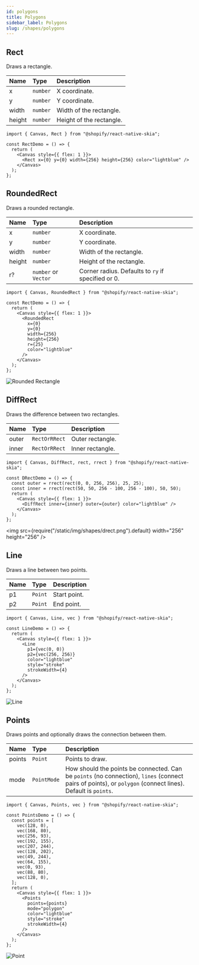 ```yaml
---
id: polygons
title: Polygons
sidebar_label: Polygons
slug: /shapes/polygons
---
```


## Rect

Draws a rectangle.

| Name   | Type     | Description              |
| :----- | :------- | :----------------------- |
| x      | `number` | X coordinate.            |
| y      | `number` | Y coordinate.            |
| width  | `number` | Width of the rectangle.  |
| height | `number` | Height of the rectangle. |

```tsx twoslash
import { Canvas, Rect } from "@shopify/react-native-skia";

const RectDemo = () => {
  return (
    <Canvas style={{ flex: 1 }}>
      <Rect x={0} y={0} width={256} height={256} color="lightblue" />
    </Canvas>
  );
};
```

## RoundedRect

Draws a rounded rectangle.

| Name   | Type     | Description                                                   |
| :----- | :------- | :------------------------------------------------------------ |
| x      | `number` | X coordinate.                                                 |
| y      | `number` | Y coordinate.                                                 |
| width  | `number` | Width of the rectangle.                                       |
| height | `number` | Height of the rectangle.                                      |
| r?    | `number` or `Vector` | Corner radius. Defaults to `ry` if specified or 0. |

```tsx twoslash
import { Canvas, RoundedRect } from "@shopify/react-native-skia";

const RectDemo = () => {
  return (
    <Canvas style={{ flex: 1 }}>
      <RoundedRect
        x={0}
        y={0}
        width={256}
        height={256}
        r={25}
        color="lightblue"
      />
    </Canvas>
  );
};
```

![Rounded Rectangle](assets/polygons/rect.png)

## DiffRect

Draws the difference between two rectangles.

| Name  | Type          | Description      |
| :---- | :------------ | :--------------- |
| outer | `RectOrRRect` | Outer rectangle. |
| inner | `RectOrRRect` | Inner rectangle. |

```tsx twoslash
import { Canvas, DiffRect, rect, rrect } from "@shopify/react-native-skia";

const DRectDemo = () => {
  const outer = rrect(rect(0, 0, 256, 256), 25, 25);
  const inner = rrect(rect(50, 50, 256 - 100, 256 - 100), 50, 50);
  return (
    <Canvas style={{ flex: 1 }}>
      <DiffRect inner={inner} outer={outer} color="lightblue" />
    </Canvas>
  );
};
```

<img src={require("/static/img/shapes/drect.png").default} width="256" height="256" />

## Line

Draws a line between two points.

| Name | Type    | Description  |
| :--- | :------ | :----------- |
| p1   | `Point` | Start point. |
| p2   | `Point` | End point.   |

```tsx twoslash
import { Canvas, Line, vec } from "@shopify/react-native-skia";

const LineDemo = () => {
  return (
    <Canvas style={{ flex: 1 }}>
      <Line
        p1={vec(0, 0)}
        p2={vec(256, 256)}
        color="lightblue"
        style="stroke"
        strokeWidth={4}
      />
    </Canvas>
  );
};
```

![Line](assets/polygons/line.png)

## Points

Draws points and optionally draws the connection between them.

| Name   | Type        | Description                                                                                                                                                |
| :----- | :---------- | :--------------------------------------------------------------------------------------------------------------------------------------------------------- |
| points | `Point`     | Points to draw.                                                                                                                                            |
| mode   | `PointMode` | How should the points be connected. Can be `points` (no connection), `lines` (connect pairs of points), or `polygon` (connect lines). Default is `points`. |

```tsx twoslash
import { Canvas, Points, vec } from "@shopify/react-native-skia";

const PointsDemo = () => {
  const points = [
    vec(128, 0),
    vec(168, 80),
    vec(256, 93),
    vec(192, 155),
    vec(207, 244),
    vec(128, 202),
    vec(49, 244),
    vec(64, 155),
    vec(0, 93),
    vec(88, 80),
    vec(128, 0),
  ];
  return (
    <Canvas style={{ flex: 1 }}>
      <Points
        points={points}
        mode="polygon"
        color="lightblue"
        style="stroke"
        strokeWidth={4}
      />
    </Canvas>
  );
};
```

![Point](assets/polygons/points.png)
